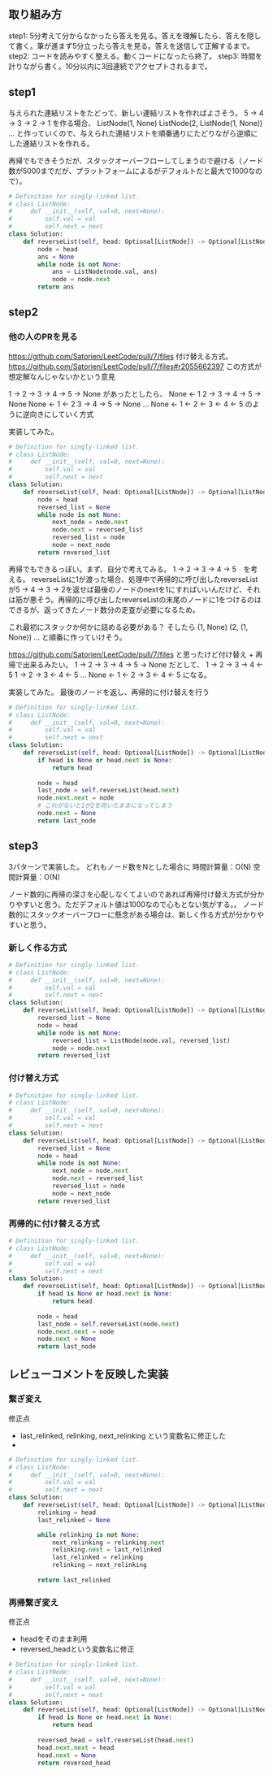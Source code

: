 ## 取り組み方
step1: 5分考えて分からなかったら答えを見る。答えを理解したら、答えを隠して書く。筆が進まず5分立ったら答えを見る。答えを送信して正解するまで。
step2: コードを読みやすく整える。動くコードになったら終了。
step3: 時間を計りながら書く。10分以内に3回連続でアクセプトされるまで。

## step1
与えられた連結リストをたどって、新しい連結リストを作ればよさそう。
5 -> 4 -> 3 -> 2 -> 1
を作る場合、
ListNode(1, None)
ListNode(2, ListNode(1, None))
...
と作っていくので、与えられた連結リストを順番通りにたどりながら逆順にした連結リストを作れる。

再帰でもできそうだが、スタックオーバーフローしてしまうので避ける（ノード数が5000までだが、プラットフォームによるがデフォルトだと最大で1000なので）。


```python
# Definition for singly-linked list.
# class ListNode:
#     def __init__(self, val=0, next=None):
#         self.val = val
#         self.next = next
class Solution:
    def reverseList(self, head: Optional[ListNode]) -> Optional[ListNode]:
        node = head
        ans = None
        while node is not None:
            ans = ListNode(node.val, ans)
            node = node.next
        return ans
```

## step2
### 他の人のPRを見る
https://github.com/Satorien/LeetCode/pull/7/files
付け替える方式。
https://github.com/Satorien/LeetCode/pull/7/files#r2055662397
この方式が想定解なんじゃないかという意見

1 -> 2 -> 3 -> 4 -> 5 -> None
があったとしたら、
None <- 1  2 -> 3 -> 4 -> 5 -> None
None <- 1 <- 2  3 -> 4 -> 5 -> None
...
None <- 1 <- 2 <- 3 <- 4 <- 5
のように逆向きにしていく方式

実装してみた。
```python
# Definition for singly-linked list.
# class ListNode:
#     def __init__(self, val=0, next=None):
#         self.val = val
#         self.next = next
class Solution:
    def reverseList(self, head: Optional[ListNode]) -> Optional[ListNode]:
        node = head
        reversed_list = None
        while node is not None:
            next_node = node.next
            node.next = reversed_list
            reversed_list = node
            node = next_node
        return reversed_list
```


再帰でもできるっぽい。まず、自分で考えてみる。
1 -> 2 -> 3 -> 4 -> 5　を考える。
reverseListに1が渡った場合、処理中で再帰的に呼び出したreverseListが5 -> 4 -> 3 -> 2を返せば最後のノードのnextを1にすればいいんだけど、それは筋が悪そう。再帰的に呼び出したreverseListの末尾のノードに1をつけるのはできるが、返ってきたノード数分の走査が必要になるため。

これ最初にスタックか何かに詰める必要がある？
そしたら
(1, None)
(2, (1, None))
...
と順番に作っていけそう。

https://github.com/Satorien/LeetCode/pull/7/files
と思ったけど付け替え + 再帰で出来るみたい。
1 -> 2 -> 3 -> 4 -> 5 -> None
だとして、
1 -> 2 -> 3 -> 4 <- 5
1 -> 2 -> 3 <- 4 <- 5
...
None <- 1 <- 2 -> 3 <- 4 <- 5
になる。


実装してみた。
最後のノードを返し、再帰的に付け替えを行う
```python
# Definition for singly-linked list.
# class ListNode:
#     def __init__(self, val=0, next=None):
#         self.val = val
#         self.next = next
class Solution:
    def reverseList(self, head: Optional[ListNode]) -> Optional[ListNode]:
        if head is None or head.next is None:
            return head
        
        node = head
        last_node = self.reverseList(head.next)
        node.next.next = node
        # これがないと1が2を向いたままになってしまう
        node.next = None
        return last_node
```

## step3
3パターンで実装した。
どれもノード数をNとした場合に
時間計算量：O(N)
空間計算量：O(N)

ノード数的に再帰の深さを心配しなくてよいのであれば再帰付け替え方式が分かりやすいと思う。ただデフォルト値は1000なので心もとない気がする。。
ノード数的にスタックオーバーフローに懸念がある場合は、新しく作る方式が分かりやすいと思う。

### 新しく作る方式
```python
# Definition for singly-linked list.
# class ListNode:
#     def __init__(self, val=0, next=None):
#         self.val = val
#         self.next = next
class Solution:
    def reverseList(self, head: Optional[ListNode]) -> Optional[ListNode]:
        reversed_list = None
        node = head
        while node is not None:
            reversed_list = ListNode(node.val, reversed_list)
            node = node.next
        return reversed_list
```

### 付け替え方式
```python
# Definition for singly-linked list.
# class ListNode:
#     def __init__(self, val=0, next=None):
#         self.val = val
#         self.next = next
class Solution:
    def reverseList(self, head: Optional[ListNode]) -> Optional[ListNode]:
        reversed_list = None
        node = head
        while node is not None:
            next_node = node.next
            node.next = reversed_list
            reversed_list = node
            node = next_node
        return reversed_list
```

### 再帰的に付け替える方式
```python
# Definition for singly-linked list.
# class ListNode:
#     def __init__(self, val=0, next=None):
#         self.val = val
#         self.next = next
class Solution:
    def reverseList(self, head: Optional[ListNode]) -> Optional[ListNode]:
        if head is None or head.next is None:
            return head
        
        node = head
        last_node = self.reverseList(node.next)
        node.next.next = node
        node.next = None
        return last_node
```

## レビューコメントを反映した実装
### 繋ぎ変え
修正点
- last_relinked, relinking, next_relinking という変数名に修正した
- 

```python
# Definition for singly-linked list.
# class ListNode:
#     def __init__(self, val=0, next=None):
#         self.val = val
#         self.next = next
class Solution:
    def reverseList(self, head: Optional[ListNode]) -> Optional[ListNode]:
        relinking = head
        last_relinked = None

        while relinking is not None:
            next_relinking = relinking.next
            relinking.next = last_relinked
            last_relinked = relinking
            relinking = next_relinking
        
        return last_relinked
```

### 再帰繋ぎ変え
修正点
- headをそのまま利用
- reversed_headという変数名に修正

```python
# Definition for singly-linked list.
# class ListNode:
#     def __init__(self, val=0, next=None):
#         self.val = val
#         self.next = next
class Solution:
    def reverseList(self, head: Optional[ListNode]) -> Optional[ListNode]:
        if head is None or head.next is None:
            return head
        
        reversed_head = self.reverseList(head.next)
        head.next.next = head
        head.next = None
        return reversed_head
```
